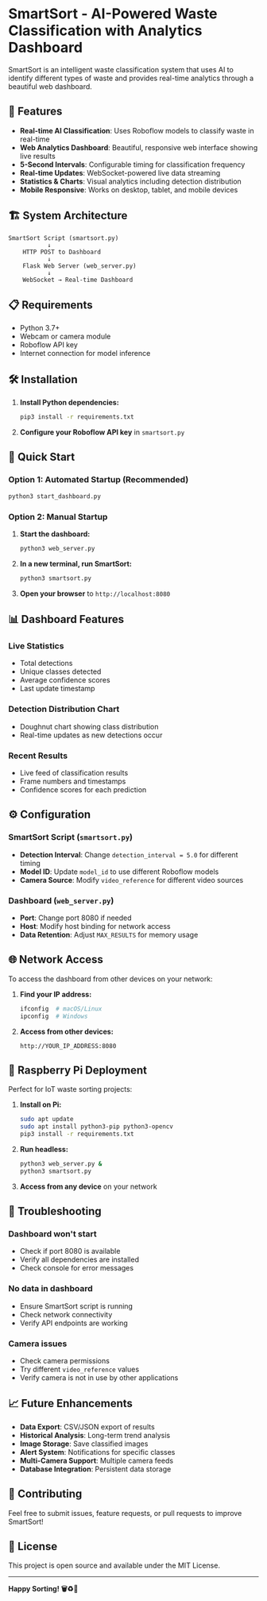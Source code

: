 # SmartSort - AI-Powered Waste Classification with Analytics Dashboard

SmartSort is an intelligent waste classification system that uses AI to identify different types of waste and provides real-time analytics through a beautiful web dashboard.

## 🚀 Features

- **Real-time AI Classification**: Uses Roboflow models to classify waste in real-time
- **Web Analytics Dashboard**: Beautiful, responsive web interface showing live results
- **5-Second Intervals**: Configurable timing for classification frequency
- **Real-time Updates**: WebSocket-powered live data streaming
- **Statistics & Charts**: Visual analytics including detection distribution
- **Mobile Responsive**: Works on desktop, tablet, and mobile devices

## 🏗️ System Architecture

```
SmartSort Script (smartsort.py)
           ↓
    HTTP POST to Dashboard
           ↓
    Flask Web Server (web_server.py)
           ↓
    WebSocket → Real-time Dashboard
```

## 📋 Requirements

- Python 3.7+
- Webcam or camera module
- Roboflow API key
- Internet connection for model inference

## 🛠️ Installation

1. **Install Python dependencies:**

   ```bash
   pip3 install -r requirements.txt
   ```

2. **Configure your Roboflow API key** in `smartsort.py`

## 🚀 Quick Start

### Option 1: Automated Startup (Recommended)

```bash
python3 start_dashboard.py
```

### Option 2: Manual Startup

1. **Start the dashboard:**

   ```bash
   python3 web_server.py
   ```

2. **In a new terminal, run SmartSort:**

   ```bash
   python3 smartsort.py
   ```

3. **Open your browser** to `http://localhost:8080`

## 📊 Dashboard Features

### Live Statistics

- Total detections
- Unique classes detected
- Average confidence scores
- Last update timestamp

### Detection Distribution Chart

- Doughnut chart showing class distribution
- Real-time updates as new detections occur

### Recent Results

- Live feed of classification results
- Frame numbers and timestamps
- Confidence scores for each prediction

## ⚙️ Configuration

### SmartSort Script (`smartsort.py`)

- **Detection Interval**: Change `detection_interval = 5.0` for different timing
- **Model ID**: Update `model_id` to use different Roboflow models
- **Camera Source**: Modify `video_reference` for different video sources

### Dashboard (`web_server.py`)

- **Port**: Change port 8080 if needed
- **Host**: Modify host binding for network access
- **Data Retention**: Adjust `MAX_RESULTS` for memory usage

## 🌐 Network Access

To access the dashboard from other devices on your network:

1. **Find your IP address:**

   ```bash
   ifconfig  # macOS/Linux
   ipconfig  # Windows
   ```

2. **Access from other devices:**
   ```
   http://YOUR_IP_ADDRESS:8080
   ```

## 📱 Raspberry Pi Deployment

Perfect for IoT waste sorting projects:

1. **Install on Pi:**

   ```bash
   sudo apt update
   sudo apt install python3-pip python3-opencv
   pip3 install -r requirements.txt
   ```

2. **Run headless:**

   ```bash
   python3 web_server.py &
   python3 smartsort.py
   ```

3. **Access from any device** on your network

## 🔧 Troubleshooting

### Dashboard won't start

- Check if port 8080 is available
- Verify all dependencies are installed
- Check console for error messages

### No data in dashboard

- Ensure SmartSort script is running
- Check network connectivity
- Verify API endpoints are working

### Camera issues

- Check camera permissions
- Try different `video_reference` values
- Verify camera is not in use by other applications

## 📈 Future Enhancements

- **Data Export**: CSV/JSON export of results
- **Historical Analysis**: Long-term trend analysis
- **Image Storage**: Save classified images
- **Alert System**: Notifications for specific classes
- **Multi-Camera Support**: Multiple camera feeds
- **Database Integration**: Persistent data storage

## 🤝 Contributing

Feel free to submit issues, feature requests, or pull requests to improve SmartSort!

## 📄 License

This project is open source and available under the MIT License.

---

**Happy Sorting! 🗑️♻️🌱**
